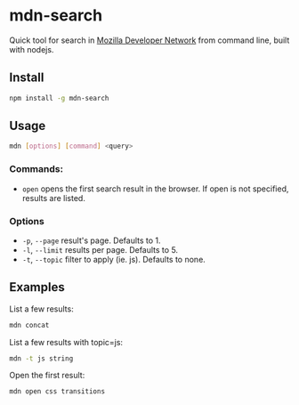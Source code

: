 mdn-search
==========

Quick tool for search in [Mozilla Developer Network](http://developer.mozilla.org/) from command line, built with nodejs.

## Install
```bash
npm install -g mdn-search
```
## Usage
```bash
mdn [options] [command] <query>
```
### Commands:
* `open` opens the first search result in the browser. If open is not specified, results are listed.

### Options
* `-p`, `--page` result's page. Defaults to 1.
* `-l`, `--limit` results per page. Defaults to 5.
* `-t`, `--topic` filter to apply (ie. js). Defaults to none.

## Examples
List a few results:
```bash
mdn concat
```
List a few results with topic=js:
```bash
mdn -t js string
```
Open the first result:
```bash
mdn open css transitions
```
